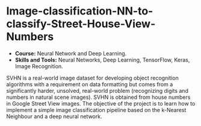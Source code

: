 # Image-classification-NN-to-classify-Street-House-View-Numbers
* __Course:__ Neural Network and Deep Learning. 
* __Skills and Tools:__ Neural Networks, Deep Learning, TensorFlow, Keras, Image Recognition.  

SVHN is a real-world image dataset for developing object recognition algorithms with a requirement on data formatting but comes from a significantly harder, unsolved, real-world problem (recognizing digits and numbers in natural scene images). SVHN is obtained from house numbers in Google Street View images. The objective of the project is to learn how to implement a simple image classification pipeline based on the k-Nearest Neighbour and a deep neural network.
